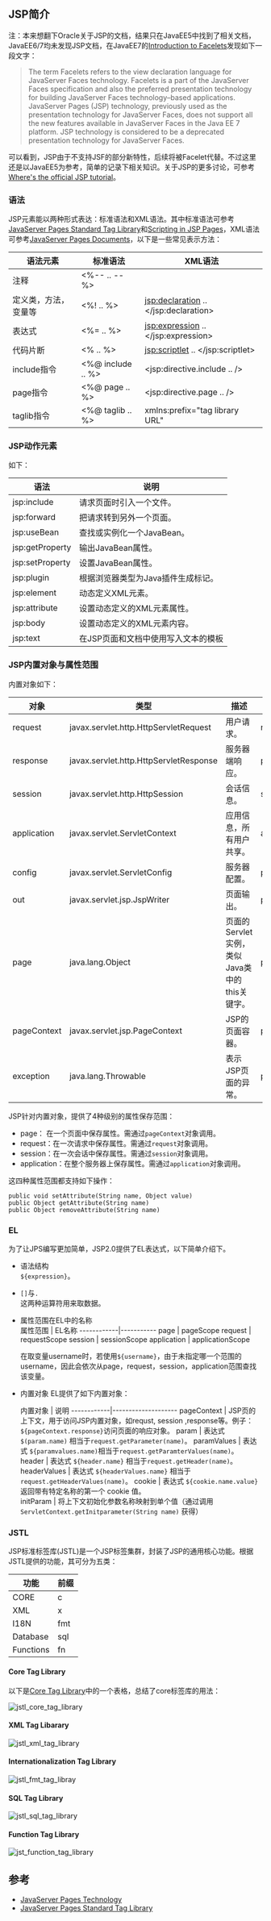 ## JSP简介

注：本来想翻下Oracle关于JSP的文档，结果只在JavaEE5中找到了相关文档，JavaEE6/7均未发现JSP文档，在JavaEE7的[Introduction to Facelets](https://docs.oracle.com/javaee/7/tutorial/jsf-facelets.htm#GIEPX)发现如下一段文字：
> The term Facelets refers to the view declaration language for JavaServer Faces technology. Facelets is a part of the JavaServer Faces specification and also the preferred presentation technology for building JavaServer Faces technology–based applications. JavaServer Pages (JSP) technology, previously used as the presentation technology for JavaServer Faces, does not support all the new features available in JavaServer Faces in the Java EE 7 platform. JSP technology is considered to be a deprecated presentation technology for JavaServer Faces.

可以看到，JSP由于不支持JSF的部分新特性，后续将被Facelet代替。不过这里还是以JavaEE5为参考，简单的记录下相关知识。关于JSP的更多讨论，可参考[Where's the official JSP tutorial](http://stackoverflow.com/questions/4845032/wheres-the-official-jsp-tutorial)。

### 语法
JSP元素能以两种形式表达：标准语法和XML语法。其中标准语法可参考[JavaServer Pages Standard Tag Library](http://docs.oracle.com/javaee/5/tutorial/doc/bnakc.html)和[Scripting in JSP Pages](http://docs.oracle.com/javaee/5/tutorial/doc/bnaon.html)，XML语法可参考[JavaServer Pages Documents](http://docs.oracle.com/javaee/5/tutorial/doc/bnajo.html)，以下是一些常见表示方法：

语法元素 |  标准语法   |  XML语法
---------|-------------|----------------
注释     | <%-- .. --%> | <!-- .. -->
定义类，方法，变量等    | <%! .. %> | <jsp:declaration> .. </jsp:declaration>
表达式   | <%= .. %>  | <jsp:expression> .. </jsp:expression>
代码片断   | <% .. %>  | <jsp:scriptlet> .. </jsp:scriptlet>
include指令     | <%@ include .. %> | <jsp:directive.include .. />
page指令     | <%@ page .. %> | <jsp:directive.page .. />
taglib指令     | <%@ taglib .. %> | xmlns:prefix="tag library URL"

### JSP动作元素
如下：

语法 | 说明
-----|-----------
jsp:include | 请求页面时引入一个文件。
jsp:forward | 把请求转到另外一个页面。
jsp:useBean | 查找或实例化一个JavaBean。
jsp:getProperty | 输出JavaBean属性。
jsp:setProperty | 设置JavaBean属性。
jsp:plugin | 根据浏览器类型为Java插件生成标记。
jsp:element | 动态定义XML元素。
jsp:attribute | 设置动态定义的XML元素属性。
jsp:body | 设置动态定义的XML元素内容。
jsp:text | 在JSP页面和文档中使用写入文本的模板

### JSP内置对象与属性范围

内置对象如下：

对象   | 类型   |  描述            |   作用域
--------|-----------|---------------|-----------------------------------
request | javax.servlet.http.HttpServletRequest | 用户请求。 | request
response | javax.servlet.http.HttpServletResponse | 服务器端响应。| page
session | javax.servlet.http.HttpSession | 会话信息。 | session
application | javax.servlet.ServletContext | 应用信息，所有用户共享。| application
config | javax.servlet.ServletConfig | 服务器配置。| page
out | javax.servlet.jsp.JspWriter | 页面输出。 | page
page |java.lang.Object | 页面的Servlet实例，类似Java类中的this关键字。| page
pageContext | javax.servlet.jsp.PageContext | JSP的页面容器。|page
exception | java.lang.Throwable | 表示JSP页面的异常。 | page

JSP针对内置对象，提供了4种级别的属性保存范围：
- page： 在一个页面中保存属性。需通过`pageContext`对象调用。
- request：在一次请求中保存属性。需通过`request`对象调用。
- session：在一次会话中保存属性。需通过`session`对象调用。
- application：在整个服务器上保存属性。需通过`application`对象调用。

这四种属性范围都支持如下操作：
```
public void setAttribute(String name, Object value)
public Object getAttribute(String name)
public Object removeAttribute(String name)
```

### EL
为了让JPS编写更加简单，JSP2.0提供了EL表达式，以下简单介绍下。

- 语法结构           
 `${expression}`。
- `[]`与`.`    
  这两种运算符用来取数据。
- 属性范围在EL中的名称       
  属性范围    | EL名称
  ------------|-----------
    page      | pageScope
    request   | requestScope
    session   | sessionScope
    application | applicationScope
  
  在取变量username时，若使用`${username}`，由于未指定哪一个范围的username，因此会依次从page，request，session，application范围查找该变量。

- 内置对象
  EL提供了如下内置对象：
  
  内置对象   |   说明
 ------------|--------------------
  pageContext | JSP页的上下文，用于访问JSP内置对象，如requst, session ,response等。例子：`${pageContext.response}`访问页面的响应对象。
  param      | 表达式`$(param.name)` 相当于`request.getParameter(name)`。
  paramValues | 表达式 `${paramvalues.name)`相当于`request.getParamterValues(name)`。
  header | 表达式 `${header.name}` 相当于`request.getHeader(name)`。
  headerValues | 表达式 `${headerValues.name}` 相当于 `request.getHeaderValues(name)`。
  cookie | 表达式 `${cookie.name.value}` 返回带有特定名称的第一个 cookie 值。  
  initParam | 将上下文初始化参数名称映射到单个值（通过调用 `ServletContext.getInitparameter(String name)` 获得）

### JSTL
JSP标准标签库(JSTL)是一个JSP标签集群，封装了JSP的通用核心功能。根据JSTL提供的功能，其可分为五类：

 功能  |  前缀
 ------|-------
  CORE | c
  XML  | x
  I18N | fmt
  Database | sql
  Functions | fn

#### Core Tag Library

以下是[Core Tag Library](http://docs.oracle.com/javaee/5/tutorial/doc/bnakh.html)中的一个表格，总结了core标签库的用法：

![jstl_core_tag_library](img/jstl_core_tag.jpg)

#### XML Tag Libarary

![jstl_xml_tag_library](img/jstl_xml_tag_library.jpg)

#### Internationalization Tag Library
![jstl_fmt_tag_libray](img/jstl_fmt_tag_libray.jpg)

#### SQL Tag Library
![jstl_sql_tag_library](img/jstl_sql_tag_library.jpg)

#### Function Tag Library
![jst_function_tag_library](img/jstl_function_tag_library.jpg)

## 参考
- [JavaServer Pages Technology](http://docs.oracle.com/javaee/5/tutorial/doc/bnagx.html)
- [JavaServer Pages Standard Tag Library](http://docs.oracle.com/javaee/5/tutorial/doc/bnakc.html)


 

